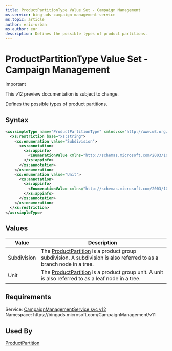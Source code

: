```yaml
---
title: ProductPartitionType Value Set - Campaign Management
ms.service: bing-ads-campaign-management-service
ms.topic: article
author: eric-urban
ms.author: eur
description: Defines the possible types of product partitions.
---
```

# ProductPartitionType Value Set - Campaign Management

> [!IMPORTANT]
> This v12 preview documentation is subject to change.

Defines the possible types of product partitions.

## Syntax
```xml
<xs:simpleType name="ProductPartitionType" xmlns:xs="http://www.w3.org/2001/XMLSchema">
  <xs:restriction base="xs:string">
    <xs:enumeration value="Subdivision">
      <xs:annotation>
        <xs:appinfo>
          <EnumerationValue xmlns="http://schemas.microsoft.com/2003/10/Serialization/">1</EnumerationValue>
        </xs:appinfo>
      </xs:annotation>
    </xs:enumeration>
    <xs:enumeration value="Unit">
      <xs:annotation>
        <xs:appinfo>
          <EnumerationValue xmlns="http://schemas.microsoft.com/2003/10/Serialization/">2</EnumerationValue>
        </xs:appinfo>
      </xs:annotation>
    </xs:enumeration>
  </xs:restriction>
</xs:simpleType>
```

## <a name="values"></a>Values

|Value|Description|
|-----------|---------------|
|<a name="subdivision"></a>Subdivision|The [ProductPartition](../campaign-management-service/productpartition.md) is a product group subdivision. A subdivision is also referred to as a branch node in a tree.|
|<a name="unit"></a>Unit|The [ProductPartition](../campaign-management-service/productpartition.md) is a product group unit. A unit is also referred to as a leaf node in a tree.|

## Requirements
Service: [CampaignManagementService.svc v12](https://campaign.api.bingads.microsoft.com/Api/Advertiser/CampaignManagement/v11/CampaignManagementService.svc)  
Namespace: https\://bingads.microsoft.com/CampaignManagement/v11  

## Used By
[ProductPartition](productpartition.md)  
